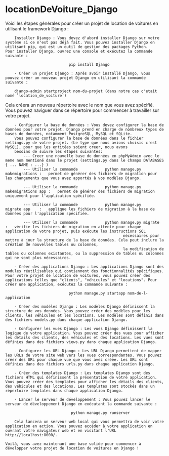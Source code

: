 # locationDeVoiture_Django

Voici les étapes générales pour créer un projet de location de voitures en utilisant le framework Django :

    	Installer Django : Vous devez d'abord installer Django sur votre système si ce n'est pas déjà fait. Vous pouvez installer Django en utilisant pip, qui est un outil de gestion des packages Python. 
	Pour installer Django, ouvrez une console et exécutez la commande suivante :

								pip install Django

		- Créer un projet Django : Après avoir installé Django, vous pouvez créer un nouveau projet Django en utilisant la commande suivante :

		django-admin startproject nom-du-projet (dans notre cas c'etait nomé 'location_de_voiture')

Cela créera un nouveau répertoire avec le nom que vous avez spécifié. Vous pouvez naviguer dans ce répertoire pour commencer à travailler sur votre projet.

		- Configurer la base de données : Vous devez configurer la base de données pour votre projet. Django prend en charge de nombreux types de bases de données, notamment PostgreSQL, MySQL et SQLite. 
		Vous pouvez configurer la base de données dans le fichier settings.py de votre projet. (Le type que nous avions choisis c'est MySQL), pour que les entitées soient creer, nous avons
		besoins de suivre les etapes suivantes:
			--- Creer une nouvelle base de données en phpMyAdmin avec le meme nom mentioné dans le projet (settings.py dans le champs DATABASES { ... NAME : ...} )
			--- Utiliser la commande 			python manage.py makemigrations : 	permet de générer des fichiers de migration pour les changements que vous avez apportés à vos modèles Django.

			--- Utiliser la commande 			python manage.py makemigrations app :	permet de générer des fichiers de migration uniquement pour l'application spécifiée.

			--- Utiliser la commande 			python manage.py migrate app	:	applique les fichiers de migration à la base de données pour l'application spécifiée.

			--- Utiliser la commande 			python manage.py migrate	:	vérifie les fichiers de migration en attente pour chaque application de votre projet, puis exécute les instructions SQL
														nécessaires pour mettre à jour la structure de la base de données. Cela peut inclure la création de nouvelles tables ou colonnes,
														la modification de tables ou colonnes existantes, ou la suppression de tables ou colonnes qui ne sont plus nécessaires.			

		- Créer des applications Django : Les applications Django sont des modules réutilisables qui contiennent des fonctionnalités spécifiques. Pour votre projet de location de voitures, vous pouvez créer des applications telles que "clients", "véhicules" et "locations". Pour créer une application, exécutez la commande suivante :

								python manage.py startapp nom-de-l-application

		- Créer des modèles Django : Les modèles Django définissent la structure de vos données. Vous pouvez créer des modèles pour les clients, les véhicules et les locations. Les modèles sont définis dans des fichiers models.py dans chaque application Django.

		- Configurer les vues Django : Les vues Django définissent la logique de votre application. Vous pouvez créer des vues pour afficher les détails des clients, des véhicules et des locations. Les vues sont définies dans des fichiers views.py dans chaque application Django.

		- Configurer les URL Django : Les URL Django permettent de mapper les URLs de votre site web vers les vues correspondantes. Vous pouvez créer des URL pour chaque vue que vous avez créée. Les URL sont définies dans des fichiers urls.py dans chaque application Django.

		- Créer des templates Django : Les templates Django sont des fichiers HTML qui définissent la présentation de votre application. Vous pouvez créer des templates pour afficher les détails des clients, des véhicules et des locations. Les templates sont stockés dans un répertoire templates dans chaque application Django.

		- Lancer le serveur de développement : Vous pouvez lancer le serveur de développement Django en exécutant la commande suivante :

   								 python manage.py runserver

    	Cela lancera un serveur web local qui vous permettra de voir votre application en action. Vous pouvez accéder à votre application en ouvrant votre navigateur web et en visitant l'URL http://localhost:8000/.

	Voilà, vous avez maintenant une base solide pour commencer à développer votre projet de location de voitures en Django !
